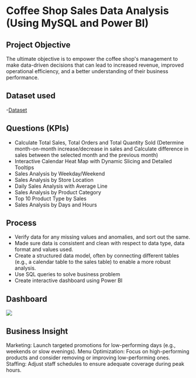 # Coffee Shop Sales Data Analysis (Using MySQL and Power BI)

## Project Objective
The ultimate objective is to empower the coffee shop's management to make data-driven decisions that can lead to increased revenue, improved operational efficiency, and a better understanding of their business performance.

## Dataset used 
-<a href="https://github.com/RitikaShah05/Coffee-Shop-Sales/blob/main/Coffee%20Shop%20Sales.csv">Dataset</a>

## Questions (KPIs)
- Calculate Total Sales, Total Orders and Total Quantity Sold
  (Determine month-on-month increase/decrease in sales and Calculate difference in sales between the selected month and the previous month)
- Interactive Calendar Heat Map with Dynamic Slicing and Detailed Tooltips
- Sales Analysis by Weekday/Weekend
- Sales Analysis by Store Location
- Daily Sales Analysis with Average Line
- Sales Analysis by Product Category
- Top 10 Product Type by Sales
- Sales Analysis by Days and Hours

## Process
- Verify data for any missing values and anomalies, and sort out the same.
- Made sure data is consistent and clean with respect to data type, data format and values used.
- Create a structured data model, often by connecting different tables (e.g., a calendar table to the sales table) to enable a more robust analysis.
- Use SQL queries to solve business problem
- Create interactive dashboard using Power BI

## Dashboard
![](https://github.com/RitikaShah05/Coffee-Shop-Sales/blob/main/Coffee%20Shop%20Sales%20Project.pbit)



## Business Insight
Marketing: Launch targeted promotions for low-performing days (e.g., weekends or slow evenings).
Menu Optimization: Focus on high-performing products and consider removing or improving low-performing ones.
Staffing: Adjust staff schedules to ensure adequate coverage during peak hours.
